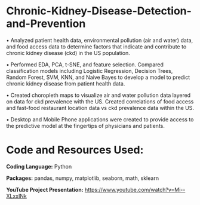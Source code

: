 # Chronic-Kidney-Disease-Detection-and-Prevention
•	Analyzed patient health data, environmental pollution (air and water) data, and food access data to determine factors that indicate and contribute to chronic kidney disease (ckd) in the US population. 

•	Performed EDA, PCA, t-SNE, and feature selection. Compared classification models including Logistic Regression, Decision Trees, Random Forest, SVM, KNN, and Naive Bayes to develop a model to predict chronic kidney disease from patient health data.

•	Created choropleth maps to visualize air and water pollution data layered on data for ckd prevalence with the US. Created correlations of food access and fast-food restaurant location data vs ckd prevalence data within the US.

•	Desktop and Mobile Phone applications were created to provide access to the predictive model at the fingertips of physicians and patients.

# Code and Resources Used:

**Coding Language:** Python

**Packages:** pandas, numpy, matplotlib, seaborn, math, sklearn

**YouTube Project Presentation:**
https://www.youtube.com/watch?v=Mi--XLxxINk
